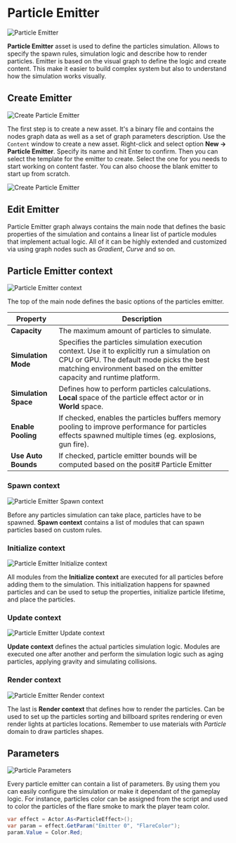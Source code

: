 # Particle Emitter

![Particle Emitter](media/particle-emitter.png)

**Particle Emitter** asset is used to define the particles simulation. Allows to specify the spawn rules, simulation logic and describe how to render particles. Emitter is based on the visual graph to define the logic and create content. This make it easier to build complex system but also to understand how the simulation works visually.

## Create Emitter

![Create Particle Emitter](media/particle-emitter-create-new.jpg)

The first step is to create a new asset. It's a binary file and contains the nodes graph data as well as a set of graph parameters description. Use the `Content` window to create a new asset. Right-click and select option **New -> Particle Emitter**. Specify its name and hit Enter to confirm. Then you can select the template for the emitter to create. Select the one for you needs to start working on content faster. You can also choose the blank emitter to start up from scratch.

![Create Particle Emitter](media/particle-emitter-create-template.jpg)

## Edit Emitter

Particle Emitter graph always contains the main node that defines the basic properties of the simulation and contains a linear list of particle modules that implement actual logic. All of it can be highly extended and customized via using graph nodes such as *Gradient*, *Curve* and so on.

## Particle Emitter context

![Particle Emitter context](media/particle-emitter-main-node.png)

The top of the main node defines the basic options of the particles emitter.

| Property | Description |
|--------|--------|
| **Capacity** | The maximum amount of particles to simulate. |
| **Simulation Mode** | Specifies the particles simulation execution context. Use it to explicitly run a simulation on CPU or GPU. The default mode picks the best matching environment based on the emitter capacity and runtime platform. |
| **Simulation Space** | Defines how to perform particles calculations. **Local** space of the particle effect actor or in **World** space. |
| **Enable Pooling** | If checked, enables the particles buffers memory pooling to improve performance for particles effects spawned multiple times (eg. explosions, gun fire). |
| **Use Auto Bounds** | If checked, particle emitter bounds will be computed based on the posit# Particle Emitter

### Spawn context

![Particle Emitter Spawn context](media/particle-emitter-spawn.png)

Before any particles simulation can take place, particles have to be spawned. **Spawn context** contains a list of modules that can spawn particles based on custom rules.

### Initialize context

![Particle Emitter Initialize context](media/particle-emitter-initialize.png)

All modules from the **Initialize context** are executed for all particles before adding them to the simulation. This initialization happens for spawned particles and can be used to setup the properties, initialize particle lifetime, and place the particles.

### Update context

![Particle Emitter Update context](media/particle-emitter-update.png)

**Update context** defines the actual particles simulation logic. Modules are executed one after another and perform the simulation logic such as aging particles, applying gravity and simulating collisions.

### Render context

![Particle Emitter Render context](media/particle-emitter-render.png)

The last is **Render context** that defines how to render the particles. Can be used to set up the particles sorting and billboard sprites rendering or even render lights at particles locations. Remember to use materials with *Particle* domain to draw particles shapes.

## Parameters

![Particle Parameters](media/particle-emitter-parameters.jpg)

Every particle emitter can contain a list of parameters. By using them you can easily configure the simulation or make it dependant of the gameplay logic. For instance, particles color can be assigned from the script and used to color the particles of the flare smoke to mark the player team color.

```cs
var effect = Actor.As<ParticleEffect>();
var param = effect.GetParam("Emitter 0", "FlareColor");
param.Value = Color.Red;
```


